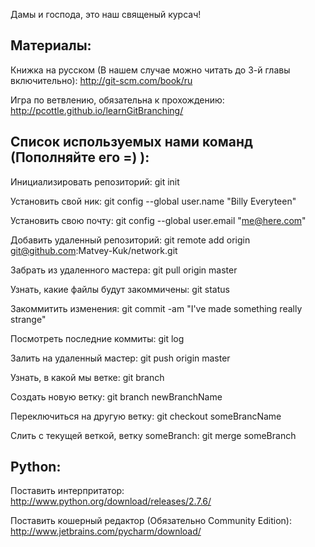 Дамы и господа, это наш священый курсач!

Материалы:
------------

Книжка на русском (В нашем случае можно читать до 3-й главы включительно): http://git-scm.com/book/ru

Игра по ветвлению, обязательна к прохождению: http://pcottle.github.io/learnGitBranching/

Список используемых нами команд (Пополняйте его =) ):
------------

Инициализировать репозиторий: git init

Установить свой ник: git config --global user.name "Billy Everyteen"

Установить свою почту: git config --global user.email "me@here.com"

Добавить удаленный репозиторий: git remote add origin git@github.com:Matvey-Kuk/network.git

Забрать из удаленного мастера: git pull origin master

Узнать, какие файлы будут закоммичены: git status

Закоммитить изменения: git commit -am "I've made something really strange"

Посмотреть последние коммиты: git log

Залить на удаленный мастер: git push origin master

Узнать, в какой мы ветке: git branch

Создать новую ветку: git branch newBranchName

Переключиться на другую ветку: git checkout someBrancName

Слить с текущей веткой, ветку someBranch: git merge someBranch

Python:
------------

Поставить интерпритатор: http://www.python.org/download/releases/2.7.6/

Поставить кошерный редактор (Обязательно Community Edition): http://www.jetbrains.com/pycharm/download/